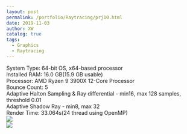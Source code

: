 ```yaml
---
layout: post
permalink: /portfolio/Raytracing/prj10.html
date: 2019-11-03
author: XW
catalog: true
tags:
  - Graphics
  - Raytracing
---
```


<div>System Type: 64-bit OS, x64-based processor</div>
<div>Installed RAM: 16.0 GB(15.9 GB usable)</div>
<div>Processor: AMD Ryzen 9 3900X 12-Core Processor</div>
<div>Bounce Count: 5</div>
<div>Adaptive Halton Sampling & Ray differential - min16, max 128 samples, threshold 0.01</div>
<div>Adaptive Shadow Ray - min8, max 32</div>
<div>Render Time: 33.064s(24 thread using OpenMP)</div>
<div>
    <img src="{{site.url}}/portfolio/Raytracing/prj10.png" class="post-image" />
<div>
<div>
    <img src="{{site.url}}/portfolio/Raytracing/prj10C.png" class="post-image" />
<div>